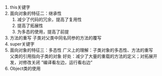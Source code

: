 1. this关键字
2. 面向对象的特征二：继承性
	1. 减少了代码的冗余，提高了复用性
	2. 提高了拓展性
	3. 为多态的使用，提高了前提
3. 方法的重写
	子类对父类中同名同参的方法的覆写
4. super关键字
5. 面向对象的特征三：多态性
	广义上的理解：子类对象的多态性、方法的重写
	父类的引用指向子类的对象
	好处：减少了大量的重载的方法的定义；对拓展开发，对修改关闭
	“编译看左边，运行看右边“
1. Object类的使用
